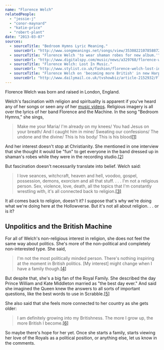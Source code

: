 ```yaml
---
name: "Florence Welch"
relatedPeople:
  - "jessie-j"
  - "conor-maynard"
  - "katie-price"
  - "robert-plant"
date: "2013-03-07"
sources:
  - sourceTitle: "Bedroom Hymns Lyric Meaning."
    sourceUrl: "http://www.songmeanings.net/songs/view/3530822107858872705/"
  - sourceTitle: "Florence Welch 'to wear shaman robes for new album.'"
    sourceUrl: "http://www.digitalspy.com/music/news/a329768/florence-welch-to-wear-shaman-robes-for-new-album.html"
  - sourceTitle: "Florence Welch: Lost In Music."
    sourceUrl: "http://www.stylist.co.uk/fashion/florence-welch-lost-in-music#image-rotator-1"
  - sourceTitle: "Florence Welch on 'becoming more British' in new Harper's Bazaar."
    sourceUrl: "http://www.dailymail.co.uk/tvshowbiz/article-2152932/Florence-Welch-British-new-Harpers-Bazaar.html"
---
```


Florence Welch was born and raised in London, England.

Welch's fascination with religion and spirituality is apparent if you've heard any of her songs or seen any of her [music videos](http://www.youtube.com/watch?v=TpLXQorSQe8). Religious imagery is all over the lyrics of her band Florence and the Machine. In the song "Bedroom Hymns," she sings,

>Make me your Maria/ I'm already on my knees/ You had Jesus on your breath/ And I caught him in mine/ Sweating our confessions/ The undone and the divine/ This is his body/ This is his blood<a class="source-citation" href="#http://www.songmeanings.net/songs/view/3530822107858872705/" title="Bedroom Hymns Lyric Meaning.">[1]</a>

And her interest doesn't stop at Christianity. She mentioned in one interview that she thought it would be "fun" to get everyone in the band dressed up in shaman's robes while they were in the recording studio.<a class="source-citation" href="#http://www.digitalspy.com/music/news/a329768/florence-welch-to-wear-shaman-robes-for-new-album.html" title="Florence Welch &apos;to wear shaman robes for new album.&apos;">[2]</a>

But fascination doesn't necessarily translate into belief. Welch said:

>I love seances, witchcraft, heaven and hell, voodoo, gospel, possession, demons, exorcism and all that stuff. . . . I'm not a religious person. Sex, violence, love, death, all the topics that I'm constantly wrestling with, it's all connected back to religion.<a class="source-citation" href="#http://www.digitalspy.com/music/news/a329768/florence-welch-to-wear-shaman-robes-for-new-album.html" title="Florence Welch &apos;to wear shaman robes for new album.&apos;">[3]</a>

It all comes back to religion, doesn't it? I suppose that's why we're doing what we're doing here at the Hollowverse. But it's not all about religion. . . or is it?


## Unpolitics and the British Machine

For all of Welch's non-religious interest in religion, she does not feel the same way about politics. She's more of the non-political and completely non-interested type. She said,

>I'm not the most politically minded person. There's nothing inspiring at the moment in British politics. [My interest] might change when I have a family though.<a class="source-citation" href="#http://www.stylist.co.uk/fashion/florence-welch-lost-in-music#image-rotator-1" title="Florence Welch: Lost In Music.">[4]</a>

But despite that, she's a big fan of the Royal Family. She described the day Prince William and Kate Middleton married as "the best day ever." And said she imagined the Queen knew the answers to all sorts of important questions, like the best words to use in Scrabble.<a class="source-citation" href="#http://www.dailymail.co.uk/tvshowbiz/article-2152932/Florence-Welch-British-new-Harpers-Bazaar.html" title="Florence Welch on &apos;becoming more British&apos; in Harper&apos;s Bazaar.">[5]</a>

She also said that she feels more connected to her country as she gets older:

>I am definitely growing into my Britishness. The more I grow up, the more British I become.<a class="source-citation" href="#http://www.dailymail.co.uk/tvshowbiz/article-2152932/Florence-Welch-British-new-Harpers-Bazaar.html" title="Florence Welch on &apos;becoming more British&apos; in new Harper&apos;s Bazaar.">[6]</a>

So maybe there's hope for her yet. Once she starts a family, starts viewing her love of the Royals as a political position, or anything else, let us know in the comments.
